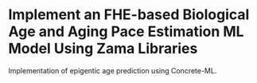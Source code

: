 # Implement an FHE-based Biological Age and Aging Pace Estimation ML Model Using Zama Libraries

Implementation of epigentic age prediction using Concrete-ML.